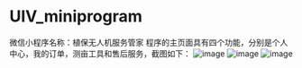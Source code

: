 # UIV_miniprogram
微信小程序名称：植保无人机服务管家
程序的主页面具有四个功能，分别是个人中心，我的订单，测亩工具和售后服务，截图如下：
![image](https://user-images.githubusercontent.com/102401171/160242452-1a2fa440-468c-41f8-90aa-ba711edbf187.png)
![image](https://user-images.githubusercontent.com/102401171/160242481-1672cfe2-30ad-4cdd-9be5-7c11ce9d15bf.png)
![image](https://user-images.githubusercontent.com/102401171/160242511-b6a1f55f-cfa4-4a16-9439-d310aa2cf965.png)
